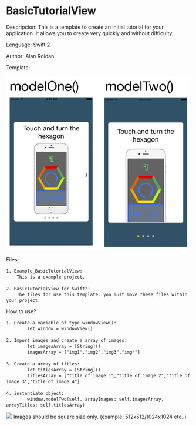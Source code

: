 # BasicTutorialView
Descripcion:
    This is a template to create an initial tutorial for your application. It allows you to create very quickly and without difficulty.

Lenguage: Swift 2

Author: Alan Roldan


Template:

<img src="models.png" width="650">


Files:

    1. Example_BasicTutorialView: 
        This is a example project.

    2. BasicTutorialView for Swift2: 
        The files for use this template. you must move these files within your project.



How to use?

    1. Create a variable of type windowView():
            let window = windowView()

    2. Import images and create a array of images:
            let imagesArray = [String]()
            imagesArray = ["img1","img2","img3","img4"]

    3. Create a array of titles:
            let titlesArray = [String]()
            titlesArray = ["title of image 1","title of image 2","title of image 3","title of image 4"]

    4. instantiate object:
            window.modelTwo(self, arrayImages: self.imagesArray, arrayTitles: self.titlesArray)


<img src="http://www.floridauniversitaria.es/es-ES/noticias/PublishingImages/aviso_importante.png" width="30"> Images should be square size only. (example: 512x512/1024x1024 etc..)





